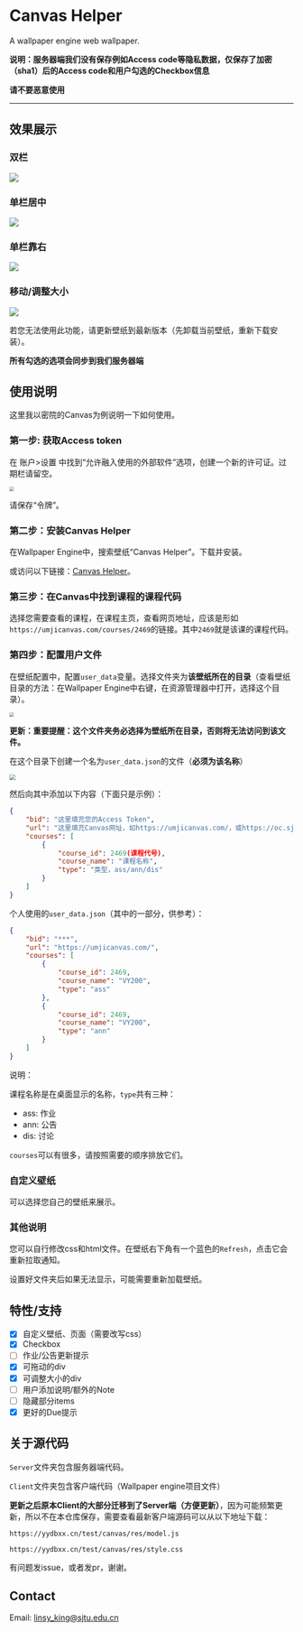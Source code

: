 # Canvas Helper
A wallpaper engine web wallpaper.

**说明：服务器端我们没有保存例如Access code等隐私数据，仅保存了加密（sha1）后的Access code和用户勾选的Checkbox信息**

**请不要恶意使用**

---

## 效果展示

### 双栏

![](http://www.yydbxx.cn:3000/King/materials/raw/branch/master/Canvas%20Helper/img/2col.png)

### 单栏居中

![](http://www.yydbxx.cn:3000/King/materials/raw/branch/master/Canvas%20Helper/img/1center.png)

### 单栏靠右

![](http://www.yydbxx.cn:3000/King/materials/raw/branch/master/Canvas%20Helper/img/1right.png)

### 移动/调整大小

![](http://www.yydbxx.cn:3000/King/materials/raw/branch/master/Canvas%20Helper/img/resize.gif)

若您无法使用此功能，请更新壁纸到最新版本（先卸载当前壁纸，重新下载安装）。

**所有勾选的选项会同步到我们服务器端**

## 使用说明

这里我以密院的Canvas为例说明一下如何使用。

### 第一步: 获取Access token

在 账户>设置 中找到“允许融入使用的外部软件”选项，创建一个新的许可证。过期栏请留空。

<img src="http://www.yydbxx.cn:3000/King/materials/raw/branch/master/Canvas%20Helper/img/access.png" style="zoom:50%;" />

请保存“令牌”。

### 第二步：安装Canvas Helper

在Wallpaper Engine中，搜索壁纸“Canvas Helper”。下载并安装。

或访问以下链接：[Canvas Helper](https://steamcommunity.com/workshop/filedetails/?id=2784688149)。

### 第三步：在Canvas中找到课程的课程代码

选择您需要查看的课程，在课程主页，查看网页地址，应该是形如`https://umjicanvas.com/courses/2469`的链接。其中`2469`就是该课的课程代码。

### 第四步：配置用户文件

在壁纸配置中，配置`user_data`变量。选择文件夹为**该壁纸所在的目录**（查看壁纸目录的方法：在Wallpaper Engine中右键，在资源管理器中打开，选择这个目录）。

<img src="http://www.yydbxx.cn:3000/King/materials/raw/branch/master/Canvas%20Helper/img/wppath.png" style="zoom:50%;" />

**更新：重要提醒：这个文件夹务必选择为壁纸所在目录，否则将无法访问到该文件。**

在这个目录下创建一个名为`user_data.json`的文件（**必须为该名称**）

<img src="http://www.yydbxx.cn:3000/King/materials/raw/branch/master/Canvas%20Helper/img/explorer.png" style="zoom:67%;" />

然后向其中添加以下内容（下面只是示例）：

```json
{
    "bid": "这里填充您的Access Token",
    "url": "这里填充Canvas网址，如https://umjicanvas.com/，或https://oc.sjtu.edu.cn/",
    "courses": [
        {
            "course_id": 2469(课程代号),
            "course_name": "课程名称",
            "type": "类型，ass/ann/dis"
        }
    ]
}
```

个人使用的`user_data.json`（其中的一部分，供参考）：

```json
{
    "bid": "***",
    "url": "https://umjicanvas.com/",
    "courses": [
        {
            "course_id": 2469,
            "course_name": "VY200",
            "type": "ass"
        },
        {
            "course_id": 2469,
            "course_name": "VY200",
            "type": "ann"
        }
    ]
}
```

说明：

课程名称是在桌面显示的名称，`type`共有三种：

- ass: 作业
- ann: 公告
- dis: 讨论

`courses`可以有很多，请按照需要的顺序排放它们。

### 自定义壁纸

可以选择您自己的壁纸来展示。

### 其他说明

您可以自行修改css和html文件。在壁纸右下角有一个蓝色的`Refresh`，点击它会重新拉取通知。

设置好文件夹后如果无法显示，可能需要重新加载壁纸。

## 特性/支持

- [x] 自定义壁纸、页面（需要改写css）
- [x] Checkbox
- [ ] 作业/公告更新提示
- [x] 可拖动的div
- [x] 可调整大小的div
- [ ] 用户添加说明/额外的Note
- [ ] 隐藏部分items
- [x] 更好的Due提示

## 关于源代码

`Server`文件夹包含服务器端代码。

`Client`文件夹包含客户端代码（Wallpaper engine项目文件）

**更新之后原本Client的大部分迁移到了Server端（方便更新）**，因为可能频繁更新，所以不在本仓库保存，需要查看最新客户端源码可以从以下地址下载：

`https://yydbxx.cn/test/canvas/res/model.js`

`https://yydbxx.cn/test/canvas/res/style.css`

有问题发issue，或者发pr，谢谢。

## Contact

Email: linsy_king@sjtu.edu.cn
